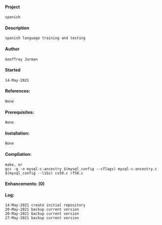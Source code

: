 #### Project
    spanish
#### Description
    spanish language training and testing
#### Author
    Geoffrey Jarman
#### Started
    14-May-2021
#### References:
    None
#### Prerequisites:
    None
#### Installation:
    None
#### Compliation:
    make, or
    gcc -g -o mysql-c-ancestry $(mysql_config --cflags) mysql-c-ancestry.c $(mysql_config --libs) cs50.c rf50.c
#### Enhancements: (0)
#### Log:
    14-May-2021 create initial repository
    20-May-2021 backup current version
    20-May-2021 backup current version
    27-May-2021 backup current version
